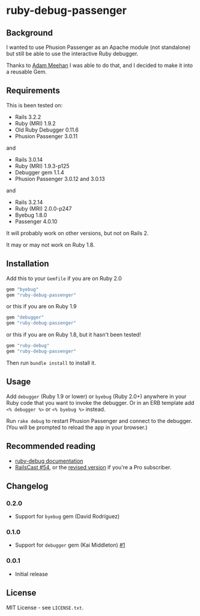 # ruby-debug-passenger

## Background
I wanted to use Phusion Passenger as an Apache module (not standalone) but still
be able to use the interactive Ruby debugger.

Thanks to
[Adam Meehan](http://duckpunching.com/passenger-mod_rails-for-development-now-with-debugger)
I was able to do that, and I decided to make it into a reusable Gem.

## Requirements
This is been tested on:

* Rails 3.2.2
* Ruby (MRI) 1.9.2
* Old Ruby Debugger 0.11.6
* Phusion Passenger 3.0.11

and

* Rails 3.0.14
* Ruby (MRI) 1.9.3-p125
* Debugger gem 1.1.4
* Phusion Passenger 3.0.12 and 3.0.13

and

* Rails 3.2.14
* Ruby (MRI) 2.0.0-p247
* Byebug 1.8.0
* Passenger 4.0.10

It will probably work on other versions, but not on Rails 2.

It may or may not work on Ruby 1.8.

## Installation
Add this to your `Gemfile` if you are on Ruby 2.0

```ruby
gem "byebug"
gem "ruby-debug-passenger"
```

or this if you are on Ruby 1.9

```ruby
gem "debugger"
gem "ruby-debug-passenger"
```

or this if you are on Ruby 1.8, but it hasn't been tested!

```ruby
gem "ruby-debug"
gem "ruby-debug-passenger"
```

Then run `bundle install` to install it.

## Usage
Add `debugger` (Ruby 1.9 or lower) or `byebug` (Ruby 2.0+) anywhere
in your Ruby code that you want to invoke the debugger. Or in an ERB template
add `<% debugger %>` or `<% byebug %>` instead.

Run `rake debug` to restart Phusion Passenger and connect to the debugger. (You
will be prompted to reload the app in your browser.)

## Recommended reading
* [ruby-debug documentation](http://bashdb.sourceforge.net/ruby-debug.html)
* [RailsCast #54](http://railscasts.com/episodes/54-debugging-with-ruby-debug),
  or the [revised version](http://railscasts.com/episodes/54-debugging-ruby-revised)
  if you're a Pro subscriber.

## Changelog
### 0.2.0
* Support for `byebug` gem (David Rodríguez)

### 0.1.0
* Support for `debugger` gem (Kai Middleton) [#1](https://github.com/davejamesmiller/ruby-debug-passenger/pull/1)

### 0.0.1
* Initial release

## License
MIT License - see `LICENSE.txt`.
